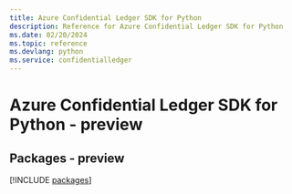 ```yaml
---
title: Azure Confidential Ledger SDK for Python
description: Reference for Azure Confidential Ledger SDK for Python
ms.date: 02/20/2024
ms.topic: reference
ms.devlang: python
ms.service: confidentialledger
---
```

# Azure Confidential Ledger SDK for Python - preview
## Packages - preview
[!INCLUDE [packages](confidential-ledger-index.md)]